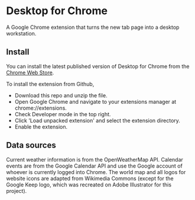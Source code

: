 # Desktop for Chrome
A Google Chrome extension that turns the new tab page into a desktop workstation.

## Install
You can install the latest published version of Desktop for Chrome from the [Chrome Web Store](https://chrome.google.com/webstore/detail/desktop-for-chrome/nkbkdlgipegodkjbiabmbmdacmhhnpna).


To install the extension from Github,

  * Download this repo and unzip the file.
  * Open Google Chrome and navigate to your extensions manager at chrome://extensions.
  * Check Developer mode in the top right.
  * Click 'Load unpacked extension' and select the extension directory.
  * Enable the extension.

## Data sources
Current weather information is from the OpenWeatherMap API. Calendar events are from the Google Calendar API and use the Google account of whoever is currently logged into Chrome. The world map and all logos for website icons are adapted from Wikimedia Commons (except for the Google Keep logo, which was recreated on Adobe Illustrator for this project).
